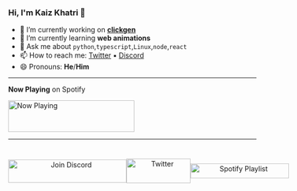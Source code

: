 ### Hi, I'm Kaiz Khatri 👋

- 🔭 I’m currently working on **[clickgen](https://github.com/KaizIqbal/clickgen)**
- 🌱 I’m currently learning **web animations**
- 💬 Ask me about `python`,`typescript`,`Linux`,`node`,`react`
- 📫 How to reach me: [Twitter](https://twitter.com/ful1e5_) &squf; [Discord](https://discord.gg/6T5nDNt)
- 😄 Pronouns: **He**/**Him**

---

**Now Playing** on Spotify

<a href="https://kaiz.vercel.app/now-playing?open">
    <img src="https://kaiz.vercel.app/now-playing" width="256" height="64" alt="Now Playing">
</a>

---

<div align="center" style="display:flex; height:100px;justify-content:space-around; align-items:center;" >
    <a href="#">
        <img src="https://github.com/KaizIqbal/KaizIqbal/blob/master/assets/Discord.svg" width="240" height="47" alt="Join Discord">
    </a>
    <a href="#">
        <img src="https://github.com/KaizIqbal/KaizIqbal/blob/master/assets/Twitter.svg" width="130" height="50" alt="Twitter">
    </a>
    <a href="#">
        <img src="https://github.com/KaizIqbal/KaizIqbal/blob/master/assets/Spotify.svg" width="200" height="30" alt="Spotify Playlist">
    </a>
</div>
